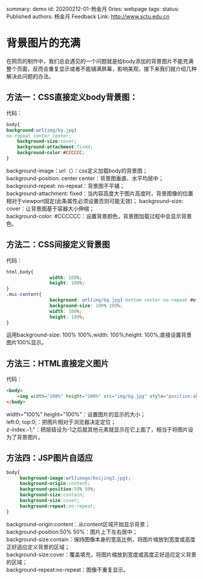 summary: demo
id: 20200212-01-杨金月
0ries: webpage
tags: 
status: Published 
authors: 杨金月
Feedback Link: http://www.sctu.edu.cn

# 背景图片的充满
在网页的制作中，我们总会遇见的一个问题就是给body添加的背景图片不能充满整个页面，反而会重复显示或者不能铺满屏幕，影响美观，接下来我们就介绍几种解决此问题的办法。
## 方法一：CSS直接定义body背景图：
代码：
```css
body{
background:url(img/bg.jpg)  
no-repeat center center;
    background-size:cover;
    background-attachment:fixed;
    background-color:#CCCCCC;
}
```
background-image：url（）：css定义加载body的背景图；  
background-position: center center：背景图垂直、水平均居中；  
background-repeat: no-repeat：背景图不平铺；  
background-attachment: fixed：当内容高度大于图片高度时，背景图像的位置相对于viewport固定(此条属性必须设置否则可能无效)；
background-size: cover：让背景图基于容器大小伸缩；  
background-color: #CCCCCC：设置背景颜色，背景图加载过程中会显示背景色。  
## 方法二：CSS间接定义背景图
代码：
```css
html,body{
				width: 100%;
				height: 100%;
}
.mui-content{
				background: url(img/bg.jpg) bottom center no-repeat #efeff4 ;
				background-size: 100% 100%;
				width: 100%;
				height: 100%;
}

```
运用background-size: 100% 100%;width: 100%;height: 100%;直接设置背景图片100%显示。
## 方法三：HTML直接定义图片
代码：
```html
<body>
	<img width="100%" height="100%" src="img/bg.jpg" style="position:absolute; left:0; top:0; z-index:-1;"/>
</body>

```
width="100%" height="100%"：设置图片的显示的大小；  
left:0; top:0;：把图片相对于浏览器决定定位；  
z-index:-1;"：把层级设为-1之后就其他元素就显示在它上面了，相当于将图片设为了背景图片。
## 方法四：JSP图片自适应
```css
body{  
     background-image:url(image/beijing3.jpg); 
     background-origin:content; 
     background-position:50% 50%;
     background-size:contain; 
     background-size:cover;
     background-repeat:no-repeat;  
}
````
background-origin:content：从content区域开始显示背景；  
background-position:50% 50%：图片上下左右居中；  
background-size:contain：保持图像本身的宽高比例，将图片缩放到宽度或高度正好适应定义背景的区域；  
background-size:cover：覆盖填充，将图片缩放到宽度或高度正好适应定义背景的区域；  
background-repeat:no-repeat：图像不重复显示。  

